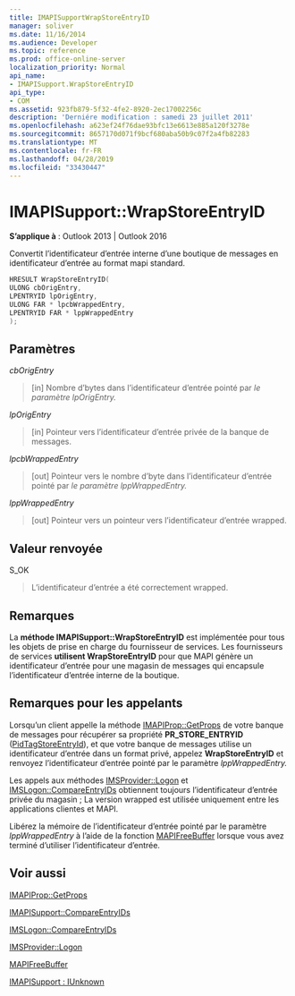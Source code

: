 ```yaml
---
title: IMAPISupportWrapStoreEntryID
manager: soliver
ms.date: 11/16/2014
ms.audience: Developer
ms.topic: reference
ms.prod: office-online-server
localization_priority: Normal
api_name:
- IMAPISupport.WrapStoreEntryID
api_type:
- COM
ms.assetid: 923fb879-5f32-4fe2-8920-2ec17002256c
description: 'Derniére modification : samedi 23 juillet 2011'
ms.openlocfilehash: a623ef24f76dae93bfc13e6613e885a120f3278e
ms.sourcegitcommit: 8657170d071f9bcf680aba50b9c07f2a4fb82283
ms.translationtype: MT
ms.contentlocale: fr-FR
ms.lasthandoff: 04/28/2019
ms.locfileid: "33430447"
---
```

# <a name="imapisupportwrapstoreentryid"></a>IMAPISupport::WrapStoreEntryID

  
  
**S’applique à** : Outlook 2013 | Outlook 2016 
  
Convertit l’identificateur d’entrée interne d’une boutique de messages en identificateur d’entrée au format mapi standard.
  
```cpp
HRESULT WrapStoreEntryID(
ULONG cbOrigEntry,
LPENTRYID lpOrigEntry,
ULONG FAR * lpcbWrappedEntry,
LPENTRYID FAR * lppWrappedEntry
);
```

## <a name="parameters"></a>Paramètres

 _cbOrigEntry_
  
> [in] Nombre d’bytes dans l’identificateur d’entrée pointé par _le paramètre lpOrigEntry._ 
    
 _lpOrigEntry_
  
> [in] Pointeur vers l’identificateur d’entrée privée de la banque de messages.
    
 _lpcbWrappedEntry_
  
> [out] Pointeur vers le nombre d’byte dans l’identificateur d’entrée pointé par _le paramètre lppWrappedEntry._ 
    
 _lppWrappedEntry_
  
> [out] Pointeur vers un pointeur vers l’identificateur d’entrée wrapped.
    
## <a name="return-value"></a>Valeur renvoyée

S_OK 
  
> L’identificateur d’entrée a été correctement wrapped.
    
## <a name="remarks"></a>Remarques

La **méthode IMAPISupport::WrapStoreEntryID** est implémentée pour tous les objets de prise en charge du fournisseur de services. Les fournisseurs de services **utilisent WrapStoreEntryID** pour que MAPI génère un identificateur d’entrée pour une magasin de messages qui encapsule l’identificateur d’entrée interne de la boutique. 
  
## <a name="notes-to-callers"></a>Remarques pour les appelants

Lorsqu’un client appelle la méthode [IMAPIProp::GetProps](imapiprop-getprops.md) de votre banque de messages pour récupérer sa propriété **PR_STORE_ENTRYID** ([PidTagStoreEntryId](pidtagstoreentryid-canonical-property.md)), et que votre banque de messages utilise un identificateur d’entrée dans un format privé, appelez **WrapStoreEntryID** et renvoyez l’identificateur d’entrée pointé par le paramètre _lppWrappedEntry._ 
  
Les appels aux méthodes [IMSProvider::Logon](imsprovider-logon.md) et [IMSLogon::CompareEntryIDs](imslogon-compareentryids.md) obtiennent toujours l’identificateur d’entrée privée du magasin ; La version wrapped est utilisée uniquement entre les applications clientes et MAPI. 
  
Libérez la mémoire de l’identificateur d’entrée pointé par le paramètre  _lppWrappedEntry_ à l’aide de la fonction [MAPIFreeBuffer](mapifreebuffer.md) lorsque vous avez terminé d’utiliser l’identificateur d’entrée. 
  
## <a name="see-also"></a>Voir aussi



[IMAPIProp::GetProps](imapiprop-getprops.md)
  
[IMAPISupport::CompareEntryIDs](imapisupport-compareentryids.md)
  
[IMSLogon::CompareEntryIDs](imslogon-compareentryids.md)
  
[IMSProvider::Logon](imsprovider-logon.md)
  
[MAPIFreeBuffer](mapifreebuffer.md)
  
[IMAPISupport : IUnknown](imapisupportiunknown.md)

